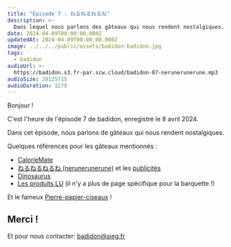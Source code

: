 ```yaml
---
title: "Épisode 7 : ねるねるねるね"
description: >-
  Dans lequel nous parlons des gâteaux qui nous rendent nostalgiques.
date: 2024-04-09T00:00:00.000Z
updatedAt: 2024-04-09T00:00:00.000Z
image: ../../../public/assets/badidon-badidon.jpg
tags:
  - badidon
audioUrl: >-
  https://badidon.s3.fr-par.scw.cloud/badidon-07-nerunerunerune.mp3
audioSize: 28125715
audioDuration: 1279
---
```


Bonjour !

C'est l'heure de l'épisode 7 de badidon, enregistré le 8 avril 2024.

Dans cet épisode, nous parlons de gâteaux qui nous rendent nostalgiques.

Quelques références pour les gâteaux mentionnés :

- [CalorieMate](https://www.otsuka.co.jp/cmt/product/block/)
- [ねるねるねるね (nerunerunerune)](https://www.kracie.co.jp/foods/okashi/chiiku/product/introduction_01.html) et les [publicités](https://youtu.be/VPATbqsoaaw?si=xjYmo_eizZF-k-Ox)
- [Dinosaurus](https://www.lotusbakeries.be/fr/produits/dinosaurus-au-chocolat)
- [Les produits LU](https://www.lu.fr/produits/) (il n'y a plus de page spécifique pour la barquette !)

Et le fameux [Pierre-papier-ciseaux](https://fr.wikipedia.org/wiki/Pierre-papier-ciseaux) !

## Merci !

Et pour nous contacter: [badidon@sieg.fr](mailto:badidon@sieg.fr)
